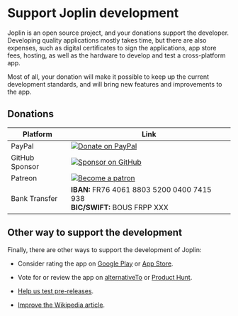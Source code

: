 # Support Joplin development

Joplin is an open source project, and your donations support the developer. Developing quality applications mostly takes time, but there are also expenses, such as digital certificates to sign the applications, app store fees, hosting, as well as the hardware to develop and test a cross-platform app.

Most of all, your donation will make it possible to keep up the current development standards, and will bring new features and improvements to the app.

## Donations

Platform | Link
--- | ---
PayPal | [![Donate on PayPal](https://raw.githubusercontent.com/laurent22/joplin/dev/Assets/WebsiteAssets/images/badges/Donate-PayPal-green.svg)](https://www.paypal.com/donate/?business=E8JMYD2LQ8MMA&no_recurring=0&item_name=I+rely+on+donations+to+maintain+and+improve+the+Joplin+open+source+project.+Thank+you+for+your+help+-+it+makes+a+difference%21&currency_code=EUR) | 
GitHub Sponsor | [![Sponsor on GitHub](https://raw.githubusercontent.com/laurent22/joplin/dev/Assets/WebsiteAssets/images/badges/GitHub-Badge.svg)](https://github.com/sponsors/laurent22/)
Patreon | [![Become a patron](https://raw.githubusercontent.com/laurent22/joplin/dev/Assets/WebsiteAssets/images/badges/Patreon-Badge.svg)](https://www.patreon.com/joplin)
Bank Transfer | **IBAN:** FR76 4061 8803 5200 0400 7415 938<br>**BIC/SWIFT:** BOUS FRPP XXX

## Other way to support the development

Finally, there are other ways to support the development of Joplin:

- Consider rating the app on [Google Play](https://play.google.com/store/apps/details?id=net.cozic.joplin&utm_source=GitHub&utm_campaign=README&pcampaignid=MKT-Other-global-all-co-prtnr-py-PartBadge-Mar2515-1) or [App Store](https://itunes.apple.com/us/app/joplin/id1315599797).

- Vote for or review the app on [alternativeTo](https://alternativeto.net/software/joplin/about/) or [Product Hunt](https://www.producthunt.com/posts/joplin).

- [Help us test pre-releases](https://joplinapp.org/prereleases/).

- [Improve the Wikipedia article](https://en.wikipedia.org/wiki/Joplin_(software)).
